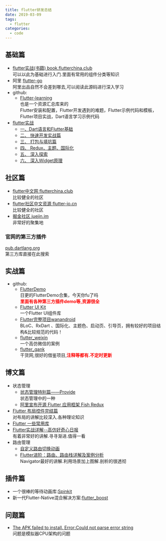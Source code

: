 ```yaml
---
title: flutter研发总结
date: 2019-03-09
tags:
  - flutter
categories:
  - code
---
```


## 基础篇
- [flutter实战(书籍) book.flutterchina.club](https://book.flutterchina.club/)\
 可以以此为基础进行入门.里面有常用的组件分类等知识
- 阿里 [flutter-go](https://vuex.vuejs.org/zh/)\
 阿里出品自然不会差到哪去,可以阅读此源码进行深入学习
- github:
    - [Flutter-learning](https://github.com/AweiLoveAndroid/Flutter-learning)  
    也是一个资源汇总库来的\
    Flutter安装和配置，Flutter开发遇到的难题，Flutter示例代码和模板，Flutter项目实战，Dart语言学习示例代码
- [flutter实战](https://juejin.im/post/5b631d326fb9a04fce524db2)
    - [一、Dart语言和Flutter基础](https://juejin.im/post/5b631d326fb9a04fce524db2) 
    - [二、 快速开发实战篇](https://juejin.im/post/5b685a2a5188251ac22b71c0)
    - [三、 打包与填坑篇](https://juejin.im/post/5b6fd4dc6fb9a0099e711162)
    - [四、 Redux、主题、国际化](https://juejin.im/post/5b79767ff265da435450a873)
    - [五、 深入探索](https://juejin.im/post/5bc450dff265da0a951f032b)
    - [六、 深入Widget原理](https://juejin.im/post/5c7e853151882549664b0543)
## 社区篇
- [flutter中文网 flutterchina.club](https://flutterchina.club/)\
 比较健全的社区 
- [flutter社区中文资源 flutter-io.cn](https://flutter-io.cn/)\
 比较健全的社区 
- [掘金社区 juejin.im](https://juejin.im/tag/Flutter?utm_source=flutterchina&utm_medium=word&utm_content=btn&utm_campaign=q3_website)\
  非常好的聚集地
### 官网的第三方插件
  [pub.dartlang.org](https://pub.dartlang.org/)\
第三方库直接在此搜索

## 实战篇
- github:
    - [FlutterDemo](https://github.com/OpenFlutter/Flutter-Notebook)\
    日更的FlutterDemo合集，今天你fu了吗\
    <font color=red><strong>里面有各种第三方插件demo等,资源很全</strong></font>
    - [Flutter UI Kit](https://github.com/flutterchina/flukit)\
    一个Flutter UI组件库
    - [Flutter完整项目wanandroid](https://github.com/Sky24n/flutter_wanandroid)\
    BLoC、RxDart 、国际化、主题色、启动页、引导页，拥有较好的项目结构&比较规范的代码！
    - [flutter_weixin](https://github.com/yukuoyuan/flutter_weixin)\
    一个高仿微信的案例
    - [flutter_gank](https://github.com/lijinshanmx/flutter_gank)\
    干货网,很好的借鉴项目,<font color=red><strong>注释等都有.不定时更新</strong></font>

## 博文篇
- 状态管理
    - [状态管理特别篇——Provide](https://github.com/OpenFlutter/Flutter-Notebook)\
    状态管理中的一种
    - [阿里宣布开源 Flutter 应用框架 Fish Redux](https://www.infoq.cn/article/hTdKPOLumZlUDA*c708e)
- [Flutter 布局控件完结篇](https://juejin.im/post/5bab35ff5188255c3272c228)\
 对布局的讲解比较深入.各种理论知识
- [Flutter 一些常用库](https://blog.csdn.net/ci250454344/article/details/87272353)
- [Flutter实战详解--高仿好奇心日报](https://juejin.im/post/5c31f7236fb9a04a04412d0b)\
    有着非常好的讲解.寻寻渐进.值得一看
- 路由管理
    - [自定义路由切换动画](https://book.flutterchina.club/chapter9/route_transition.html) 
    - [Flutter进阶：路由、路由栈详解及案例分析](https://juejin.im/post/5c7d19f751882555a8223602)\
 Navigator最好的讲解.利用场景加上图解.剖析的很透彻

## 插件篇
- 一个很棒的等待动画库:[Spinkit](https://github.com/OpenFlutter/Flutter-Notebook/tree/master/mecury_project/example/spinkit_animation)
- 新一代Flutter-Native混合解决方案:[flutter_boost](https://github.com/alibaba/flutter_boost?utm_source=gold_browser_extension)
 
## 问题篇
- [The APK failed to install. Error:Could not parse error string](http://morecoder.com/article/1115392.html)\
    问题是模拟器CPU架构的问题